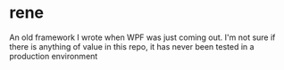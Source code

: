 rene
====

An old framework I wrote when WPF was just coming out. I'm not sure if there is anything of value in this repo, it has never been tested in a production environment

